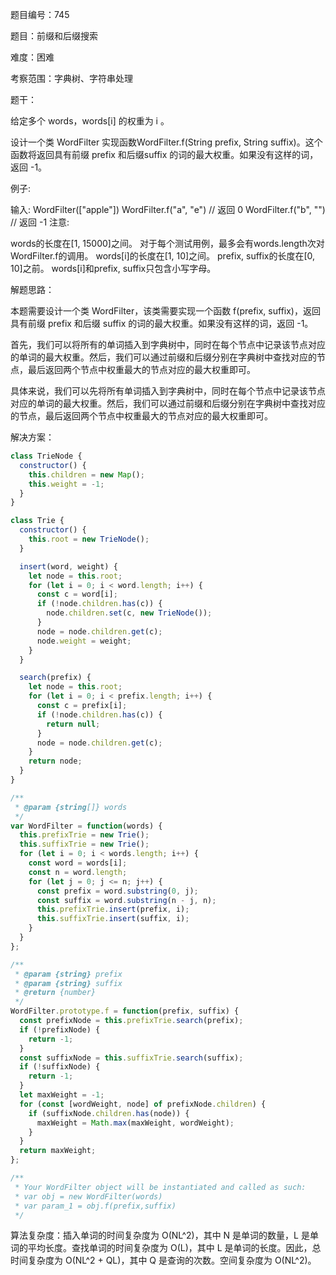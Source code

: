 题目编号：745

题目：前缀和后缀搜索

难度：困难

考察范围：字典树、字符串处理

题干：

给定多个 words，words[i] 的权重为 i 。

设计一个类 WordFilter 实现函数WordFilter.f(String prefix, String suffix)。这个函数将返回具有前缀 prefix 和后缀suffix 的词的最大权重。如果没有这样的词，返回 -1。

例子:

输入:
WordFilter(["apple"])
WordFilter.f("a", "e") // 返回 0
WordFilter.f("b", "") // 返回 -1
注意:

words的长度在[1, 15000]之间。
对于每个测试用例，最多会有words.length次对WordFilter.f的调用。
words[i]的长度在[1, 10]之间。
prefix, suffix的长度在[0, 10]之前。
words[i]和prefix, suffix只包含小写字母。

解题思路：

本题需要设计一个类 WordFilter，该类需要实现一个函数 f(prefix, suffix)，返回具有前缀 prefix 和后缀 suffix 的词的最大权重。如果没有这样的词，返回 -1。

首先，我们可以将所有的单词插入到字典树中，同时在每个节点中记录该节点对应的单词的最大权重。然后，我们可以通过前缀和后缀分别在字典树中查找对应的节点，最后返回两个节点中权重最大的节点对应的最大权重即可。

具体来说，我们可以先将所有单词插入到字典树中，同时在每个节点中记录该节点对应的单词的最大权重。然后，我们可以通过前缀和后缀分别在字典树中查找对应的节点，最后返回两个节点中权重最大的节点对应的最大权重即可。

解决方案：

```javascript
class TrieNode {
  constructor() {
    this.children = new Map();
    this.weight = -1;
  }
}

class Trie {
  constructor() {
    this.root = new TrieNode();
  }

  insert(word, weight) {
    let node = this.root;
    for (let i = 0; i < word.length; i++) {
      const c = word[i];
      if (!node.children.has(c)) {
        node.children.set(c, new TrieNode());
      }
      node = node.children.get(c);
      node.weight = weight;
    }
  }

  search(prefix) {
    let node = this.root;
    for (let i = 0; i < prefix.length; i++) {
      const c = prefix[i];
      if (!node.children.has(c)) {
        return null;
      }
      node = node.children.get(c);
    }
    return node;
  }
}

/**
 * @param {string[]} words
 */
var WordFilter = function(words) {
  this.prefixTrie = new Trie();
  this.suffixTrie = new Trie();
  for (let i = 0; i < words.length; i++) {
    const word = words[i];
    const n = word.length;
    for (let j = 0; j <= n; j++) {
      const prefix = word.substring(0, j);
      const suffix = word.substring(n - j, n);
      this.prefixTrie.insert(prefix, i);
      this.suffixTrie.insert(suffix, i);
    }
  }
};

/** 
 * @param {string} prefix 
 * @param {string} suffix
 * @return {number}
 */
WordFilter.prototype.f = function(prefix, suffix) {
  const prefixNode = this.prefixTrie.search(prefix);
  if (!prefixNode) {
    return -1;
  }
  const suffixNode = this.suffixTrie.search(suffix);
  if (!suffixNode) {
    return -1;
  }
  let maxWeight = -1;
  for (const [wordWeight, node] of prefixNode.children) {
    if (suffixNode.children.has(node)) {
      maxWeight = Math.max(maxWeight, wordWeight);
    }
  }
  return maxWeight;
};

/**
 * Your WordFilter object will be instantiated and called as such:
 * var obj = new WordFilter(words)
 * var param_1 = obj.f(prefix,suffix)
 */
```

算法复杂度：插入单词的时间复杂度为 O(NL^2)，其中 N 是单词的数量，L 是单词的平均长度。查找单词的时间复杂度为 O(L)，其中 L 是单词的长度。因此，总时间复杂度为 O(NL^2 + QL)，其中 Q 是查询的次数。空间复杂度为 O(NL^2)。